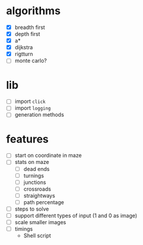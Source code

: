 # algorithms
- [x] breadth first
- [x] depth first
- [x] a*
- [x] dijkstra
- [x] rigtturn
- [ ] monte carlo?

# lib
- [ ] import `click`
- [ ] import `logging`
- [ ] generation methods

# features
- [ ] start on coordinate in maze
- [ ] stats on maze
  - [ ] dead ends
  - [ ] turnings
  - [ ] junctions
  - [ ] crossroads
  - [ ] straightways
  - [ ] path percentage
- [ ] steps to solve
- [ ] support different types of input (1 and 0 as image)
- [ ] scale smaller images
- [ ] timings
  - Shell script
